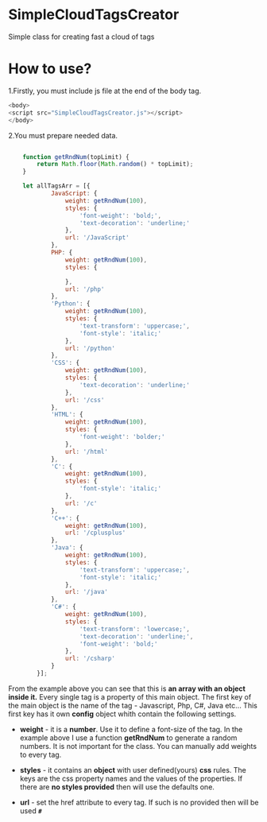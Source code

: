 # SimpleCloudTagsCreator
<p>Simple class for creating fast a cloud of tags</p>


# How to use?

1.Firstly, you must include js file at the end of the body tag.<br />

```javascript
<body>
<script src="SimpleCloudTagsCreator.js"></script>
</body>
```




2.You must prepare needed data.
```javascript

	function getRndNum(topLimit) {
		return Math.floor(Math.random() * topLimit);
    }

	let allTagsArr = [{
            JavaScript: {
                weight: getRndNum(100),
                styles: {
                    'font-weight': 'bold;',
                    'text-decoration': 'underline;'
                },
                url: '/JavaScript'
            },
            PHP: {
                weight: getRndNum(100),
                styles: {

                },
                url: '/php'
            },
            'Python': {
                weight: getRndNum(100),
                styles: {
                    'text-transform': 'uppercase;',
                    'font-style': 'italic;'
                },
                url: '/python'
            },
            'CSS': {
                weight: getRndNum(100),
                styles: {
                    'text-decoration': 'underline;'
                },
                url: '/css'
            },
            'HTML': {
                weight: getRndNum(100),
                styles: {
                    'font-weight': 'bolder;'
                },
                url: '/html'
            },
            'C': {
                weight: getRndNum(100),
                styles: {
                    'font-style': 'italic;'
                },
                url: '/c'
            },
            'C++': {
                weight: getRndNum(100),
                url: '/cplusplus'
            },
            'Java': {
                weight: getRndNum(100),
                styles: {
                    'text-transform': 'uppercase;',
                    'font-style': 'italic;'
                },
                url: '/java'
            },
            'C#': {
                weight: getRndNum(100),
                styles: {
                    'text-transform': 'lowercase;',
                    'text-decoration': 'underline;',
                    'font-weight': 'bold;'
                },
                url: '/csharp'
            }
        }];
```

 From the example above you can see that this is **an array with an object inside it.** Every single tag is a property of this main object. The first key of the main object is the name of the tag - Javascript, Php, C#, Java etc... This first key has it own **config** object whith contain the following settings.
    
- **weight** - it is a **number**. Use it to define a font-size of the tag. In the example above I use a function **getRndNum** to generate a random numbers. It is not important for the class. You can manually add weights to every tag.

- **styles** - it contains an **object** with user defined(yours) **css** rules. The keys are the css property names and the values of the properties. If there are **no styles provided** then will use the defaults one.

- **url** - set the href attribute to every tag. If such is no provided then will be used **`#`**

